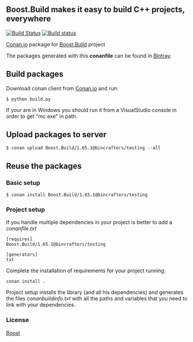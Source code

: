 ## Boost.Build makes it easy to build C++ projects, everywhere

[![Build Status](https://travis-ci.org/bincrafters/conan-boost-build.svg?branch=testing%2F1.65.1)](https://travis-ci.org/bincrafters/conan-boost-build)
[![Build status](https://ci.appveyor.com/api/projects/status/v5iuw7v9rlse9chp/branch/master?svg=true)](https://ci.appveyor.com/project/BinCrafters/conan-boost-build/branch/testing%2F1.65.1)

[Conan.io](https://conan.io) package for [Boost.Build](https://github.com/boostorg/build) project

The packages generated with this **conanfile** can be found in [Bintray](https://bintray.com/bincrafters/conan-public/Boost.Build%3Abincrafters).

## Build packages

Download conan client from [Conan.io](https://conan.io) and run:

    $ python build.py

If your are in Windows you should run it from a VisualStudio console in order to get "mc.exe" in path.

## Upload packages to server

    $ conan upload Boost.Build/1.65.1@bincrafters/testing --all

## Reuse the packages

### Basic setup

    $ conan install Boost.Build/1.65.1@bincrafters/testing

### Project setup

If you handle multiple dependencies in your project is better to add a *conanfile.txt*

    [requires]
    Boost.Build/1.65.1@bincrafters/testing

    [generators]
    txt

Complete the installation of requirements for your project running:</small></span>

    conan install .

Project setup installs the library (and all his dependencies) and generates the files *conanbuildinfo.txt* with all the paths and variables that you need to link with your dependencies.

### License
[Boost](LICENSE)
